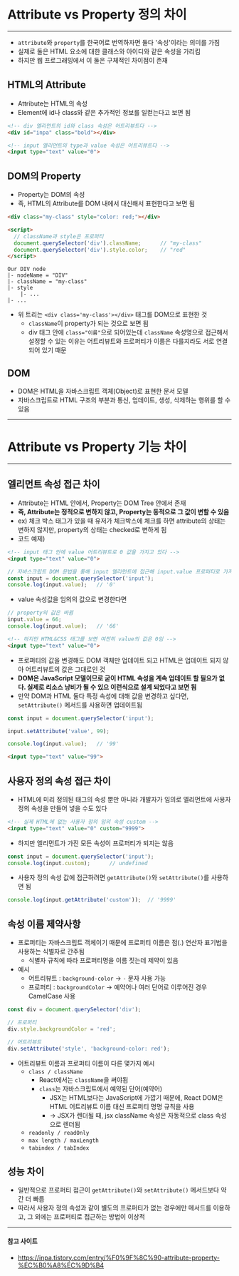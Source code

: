 # Attribute vs Property 정의 차이

---

- `attribute`와 `property`를 한국어로 번역하자면 둘다 '속성'이라는 의미를 가짐
- 실제로 둘은 HTML 요소에 대한 클래스와 아이디와 같은 속성을 가리킴
- 하지만 웹 프로그래밍에서 이 둘은 구체적인 차이점이 존재



## HTML의 Attribute

- Attribute는 HTML의 속성
- Element에 id나 class와 같은 추가적인 정보를 일컫는다고 보면 됨

```html
<!-- div 엘리먼트의 id와 class 속성은 어트리뷰트다 -->
<div id="inpa" class="bold"></div>

<!-- input 엘리먼트의 type과 value 속성은 어트리뷰트다 -->
<input type="text" value="0">
```



## DOM의 Property

- Property는 DOM의 속성
- 즉, HTML의 Attribute를 DOM 내에서 대신해서 표현한다고 보면 됨

```html
<div class="my-class" style="color: red;"></div>

<script>
  // className과 style은 프로퍼티
  document.querySelector('div').className;		// "my-class"
  document.querySelector('div').style.color;	// "red"
</script>
```

```
Our DIV node
|- nodeName = "DIV"
|- className = "my-class"
|- style
	|- ...
|- ...
```

- 위 트리는 `<div class='my-class'></div>` 태그를 DOM으로 표현한 것
  - `className`이 property가 되는 것으로 보면 됨
  - div 태그 안에 `class="이름"`으로 되어있는데 `className` 속성명으로 접근해서 설정할 수 있는 이유는 어트리뷰트와 프로퍼티가 이름은 다를지라도 서로 연결되어 있기 때문







## DOM

- DOM은 HTML을 자바스크립트 객체(Object)로 표현한 문서 모델
- 자바스크립트로 HTML 구조의 부분과 통신, 업데이트, 생성, 삭제하는 행위를 할 수 있음



---

# Attribute vs Property 기능 차이

---

## 엘리먼트 속성 접근 차이

- Attribute는 HTML 안에서, Property는 DOM Tree 안에서 존재
- **즉, Attribute는 정적으로 변하지 않고, Property는 동적으로 그 값이 변할 수 있음**
- ex) 체크 박스 태그가 있을 때 유저가 체크박스에 체크를 하면 attribute의 상태는 변하지 않지만, property의 상태는 checked로 변하게 됨
- 코드 예제)

```html
<!-- input 태그 안에 value 어트리뷰트로 0 값을 가지고 있다 -->
<input type="text" value="0">
```

```javascript
// 자바스크립트 DOM 문법을 통해 input 엘리먼트에 접근해 input.value 프로퍼티로 가져옴
const input = document.querySelector('input');
console.log(input.value);	// '0'
```

- value 속성값을 임의의 값으로 변경한다면

```javascript
// property의 값은 바뀜
input.value = 66;
console.log(input.value);	// '66'
```

```html
<!-- 하지만 HTML&CSS 태그를 보면 여전히 value의 값은 0임 -->
<input type="text" value="0">
```

- 프로퍼티의 값을 변경해도 DOM 객체만 업데이트 되고 HTML은 업데이트 되지 않아 어트리뷰트의 값은 그대로인 것
- **DOM은 JavaScript 모델이므로 굳이 HTML 속성을 계속 업데이트 할 필요가 없다. 실제로 리소스 낭비가 될 수 있으 이런식으로 설계 되었다고 보면 됨**
- 만약 DOM과 HTML 둘다 특정 속성에 대해 값을 변경하고 싶다면, `setAttribute()` 메서드를 사용하면 업데이트됨

```javascript
const input = document.querySelector('input');

input.setAttribute('value', 99);

console.log(input.value);	// '99'
```

```html
<input type="text" value="99">
```



## 사용자 정의 속성 접근 차이

- HTML에 미리 정의된 태그의 속성 뿐만 아니라 개발자가 임의로 엘리먼트에 사용자 정의 속성을 만들어 넣을 수도 있다

```html
<!-- 실제 HTML에 없는 사용자 정의 임의 속성 custom -->
<input type="text" value="0" custom="9999">
```

- 하지만 엘리먼트가 가진 모든 속성이 프로퍼티가 되지는 않음

```javascript
const input = document.querySelector('input');
console.log(input.custom);		// undefined
```

- 사용자 정의 속성 값에 접근하려면 `getAttribute()`와 `setAttribute()`를 사용하면 됨

```javascript
console.log(input.getAttribute('custom'));	// '9999'
```



## 속성 이름 제약사항

- 프로퍼티는 자바스크립트 객체이기 때문에 프로퍼티 이름은 점(.) 연산자 표기법을 사용하는 식별자로 간주됨
  - 식별자 규칙에 따라 프로퍼티명을 이름 짓는데 제약이 있음
- 예시
  - 어트리뷰트 : `background-color` -> `-` 문자 사용 가능
  - 프로퍼티 : `backgroundColor` -> 예약어나 여러 단어로 이루어진 경우 CamelCase 사용

```javascript
const div = document.querySelector('div');

// 프로퍼티
div.style.backgroundColor = 'red';

// 어트리뷰트
div.setAttribute('style', 'background-color: red');
```

- 어트리뷰트 이름과 프로퍼티 이름이 다른 몇가지 예시
  - `class / className`
    - React에서는 `className`을 써야됨
    - `class`는 자바스크립트에서 예약된 단어(예약어)
      - JSX는 HTML보다는 JavaScript에 가깝기 때문에, React DOM은 HTML 어트리뷰트 이름 대신 프로퍼티 명명 규칙을 사용
      - -> JSX가 렌더될 때, jsx className 속성은 자동적으로 class 속성으로 렌더됨
  - `readonly / readOnly`
  - `max length / maxLength`
  - `tabindex / tabIndex`



## 성능 차이

- 일반적으로 프로퍼티 접근이 `getAttribute()`와 `setAttribute()` 메서드보다 약간 더 빠름
- 따라서 사용자 정의 속성과 같이 별도의 프로퍼티가 없는 경우에만 메서드를 이용하고, 그 외에는 프로퍼티로 접근하는 방법이 이상적



---

#### 참고 사이트

- https://inpa.tistory.com/entry/%F0%9F%8C%90-attribute-property-%EC%B0%A8%EC%9D%B4